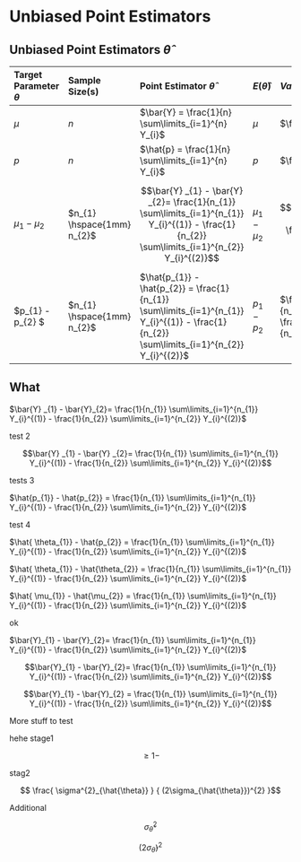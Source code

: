 # Unbiased Point Estimators

## Unbiased Point Estimators $\hat{\theta}$

| Target Parameter $\theta$ | Sample Size(s) | Point Estimator $\hat{\theta}$ | $E(\hat{\theta})$ |  $Var(\hat{\theta})$ | Standard Error $\sigma_{\hat{\theta}}$ |
| :--- |  :--- | :--- | :--- | :--- | :--- |
| $\mu$ | $n$ |  $\bar{Y} = \frac{1}{n} \sum\limits_{i=1}^{n} Y_{i}$ | $\mu$ |  $\frac{\sigma^{2}}{n}$ | $\frac{\sigma}{\sqrt{n}}$ |
| $p$ | $n$ |  $\hat{p} = \frac{1}{n} \sum\limits_{i=1}^{n} Y_{i}$ | $p$ |  $\frac{pq}{n}$ | $\sqrt{\frac{pq}{n}}$ |
| $\mu_{1} - \mu_{2}$ | $n_{1} \hspace{1mm} n_{2}$ |  $$\bar{Y} _{1} - \bar{Y} _{2}= \frac{1}{n_{1}} \sum\limits_{i=1}^{n_{1}} Y_{i}^{(1)} - \frac{1}{n_{2}} \sum\limits_{i=1}^{n_{2}} Y_{i}^{(2)}$$ | $\mu_{1} - \mu_{2}$ | $$\frac{\sigma^{2}_{1}}{n_{1}} + \frac{\sigma_{2}^{2}}{n_{2}} $$ | $$\sqrt{ \frac{ \sigma^{2}_{1} } { n_{1} } + \frac{ \sigma_{2}^{2}}{ n_{2} } } $$ |
| $p_{1} - p_{2} $ | $n_{1} \hspace{1mm} n_{2}$ |  $\hat{p_{1}} - \hat{p_{2}} = \frac{1}{n_{1}} \sum\limits_{i=1}^{n_{1}} Y_{i}^{(1)} - \frac{1}{n_{2}} \sum\limits_{i=1}^{n_{2}} Y_{i}^{(2)}$ | $p_{1} - p_{2}$ |  $\frac{p_{1}q_{1}}{n_{1}} + \frac{p_{2}q_{2}}{n_{2}}$ | $\sqrt{\frac{p_{1}q_{1}}{n_{1}} + \frac{p_{2}q_{2}}{n_{2}}}$ |


## What

$\bar{Y} _{1} - \bar{Y}_{2}= \frac{1}{n_{1}} \sum\limits_{i=1}^{n_{1}} Y_{i}^{(1)} - \frac{1}{n_{2}} \sum\limits_{i=1}^{n_{2}} Y_{i}^{(2)}$

test 2

$$\bar{Y} _{1} - \bar{Y} _{2}= \frac{1}{n_{1}} \sum\limits_{i=1}^{n_{1}} Y_{i}^{(1)} - \frac{1}{n_{2}} \sum\limits_{i=1}^{n_{2}} Y_{i}^{(2)}$$

tests 3

$\hat{p_{1}} - \hat{p_{2}} = \frac{1}{n_{1}} \sum\limits_{i=1}^{n_{1}} Y_{i}^{(1)} - \frac{1}{n_{2}} \sum\limits_{i=1}^{n_{2}} Y_{i}^{(2)}$ 


test 4

$\hat{ \theta_{1}} - \hat{p_{2}} = \frac{1}{n_{1}} \sum\limits_{i=1}^{n_{1}} Y_{i}^{(1)} - \frac{1}{n_{2}} \sum\limits_{i=1}^{n_{2}} Y_{i}^{(2)}$ 

$\hat{ \theta_{1}} - \hat{\theta_{2}} = \frac{1}{n_{1}} \sum\limits_{i=1}^{n_{1}} Y_{i}^{(1)} - \frac{1}{n_{2}} \sum\limits_{i=1}^{n_{2}} Y_{i}^{(2)}$ 

$\hat{ \mu_{1}} - \hat{\mu_{2}} = \frac{1}{n_{1}} \sum\limits_{i=1}^{n_{1}} Y_{i}^{(1)} - \frac{1}{n_{2}} \sum\limits_{i=1}^{n_{2}} Y_{i}^{(2)}$ 

ok

$\bar{Y}_{1} - \bar{Y}_{2}= \frac{1}{n_{1}} \sum\limits_{i=1}^{n_{1}} Y_{i}^{(1)} - \frac{1}{n_{2}} \sum\limits_{i=1}^{n_{2}} Y_{i}^{(2)}$

$$\bar{Y}_{1} - \bar{Y}_{2}= \frac{1}{n_{1}} \sum\limits_{i=1}^{n_{1}} Y_{i}^{(1)} - \frac{1}{n_{2}} \sum\limits_{i=1}^{n_{2}} Y_{i}^{(2)}$$


$$\bar{Y}_{1} - \bar{Y}_{2} = \frac{1}{n_{1}} \sum\limits_{i=1}^{n_{1}} Y_{i}^{(1)} - \frac{1}{n_{2}} \sum\limits_{i=1}^{n_{2}} Y_{i}^{(2)}$$



More stuff to test

hehe
stage1

$$ \geq 1 -$$

stag2

$$ \frac{ \sigma^{2}_{\hat{\theta}} } { (2\sigma_{\hat{\theta}})^{2}  }$$
  
Additional 

$$\sigma^{2}_{\hat{\theta}}$$

$$ (2\sigma_{\hat{\theta}})^{2}$$
